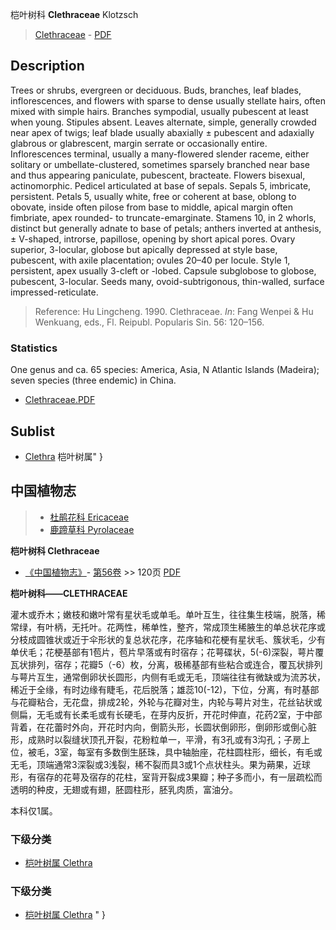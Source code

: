 桤叶树科 **Clethraceae** Klotzsch

> [Clethraceae](http://www.iplant.cn/info/Clethraceae?t=foc) - [PDF](http://www.iplant.cn/foc/pdf/Clethraceae.pdf)

## Description

Trees or shrubs, evergreen or deciduous. Buds, branches, leaf blades, inflorescences, and flowers with sparse to dense usually stellate hairs, often mixed with simple hairs. Branches sympodial, usually pubescent at least when young. Stipules absent. Leaves alternate, simple, generally crowded near apex of twigs; leaf blade usually abaxially ± pubescent and adaxially glabrous or glabrescent, margin serrate or occasionally entire. Inflorescences terminal, usually a many-flowered slender raceme, either solitary or umbellate-clustered, sometimes sparsely branched near base and thus appearing paniculate, pubescent, bracteate. Flowers bisexual, actinomorphic. Pedicel articulated at base of sepals. Sepals 5, imbricate, persistent. Petals 5, usually white, free or coherent at base, oblong to obovate, inside often pilose from base to middle, apical margin often fimbriate, apex rounded- to truncate-emarginate. Stamens 10, in 2 whorls, distinct but generally adnate to base of petals; anthers inverted at anthesis, ± V-shaped, introrse, papillose, opening by short apical pores. Ovary superior, 3-locular, globose but apically depressed at style base, pubescent, with axile placentation; ovules 20–40 per locule. Style 1, persistent, apex usually 3-cleft or -lobed. Capsule subglobose to globose, pubescent, 3-locular. Seeds many, ovoid-subtrigonous, thin-walled, surface impressed-reticulate.

> Reference: 
> Hu Lingcheng. 1990. Clethraceae. *In*: Fang Wenpei & Hu Wenkuang, eds., Fl. Reipubl. Popularis Sin. 56: 120–156.

### Statistics
One genus and ca. 65 species: America, Asia, N Atlantic Islands (Madeira); seven species (three endemic) in China.

* [Clethraceae.PDF](http://www.iplant.cn/foc/pdf/Clethraceae.pdf)

## Sublist

* [Clethra](http://www.iplant.cn/info/Clethra?t=foc) 桤叶树属"
}
## 中国植物志

> * [杜鹃花科  Ericaceae](http://www.iplant.cn/info/Ericaceae?t=z)
> * [鹿蹄草科  Pyrolaceae](http://www.iplant.cn/info/Pyrolaceae?t=z)

**桤叶树科 Clethraceae**

* [《中国植物志》](http://www.iplant.cn/frps)- [第56卷](http://www.iplant.cn/frps/vol/56) >> 120页 [PDF](http://www.iplant.cn/frps/pdf/56/120z.pdf)

**桤叶树科——CLETHRACEAE**

灌木或乔木；嫩枝和嫩叶常有星状毛或单毛。单叶互生，往往集生枝端，脱落，稀常绿，有叶柄，无托叶。花两性，稀单性，整齐，常成顶生稀腋生的单总状花序或分枝成圆锥状或近于伞形状的复总状花序，花序轴和花梗有星状毛、簇状毛，少有单伏毛；花梗基部有1苞片，苞片早落或有时宿存；花萼碟状，5(-6)深裂，萼片覆瓦状排列，宿存；花瓣5（-6）枚，分离，极稀基部有些粘合或连合，覆瓦状排列与萼片互生，通常倒卵状长圆形，内侧有毛或无毛，顶端往往有微缺或为流苏状，稀近于全缘，有时边缘有睫毛，花后脱落；雄蕊10(-12)，下位，分离，有时基部与花瓣粘合，无花盘，排成2轮，外轮与花瓣对生，内轮与萼片对生，花丝钻状或侧扁，无毛或有长柔毛或有长硬毛，在芽内反折，开花时伸直，花药2室，于中部背着，在花蕾时外向，开花时内向，倒箭头形，长圆状倒卵形，倒卵形或倒心脏形，成熟时以裂缝状顶孔开裂，花粉粒单一，平滑，有3孔或有3沟孔；子房上位，被毛，3室，每室有多数倒生胚珠，具中轴胎座，花柱圆柱形，细长，有毛或无毛，顶端通常3深裂或3浅裂，稀不裂而具3或1个点状柱头。果为蒴果，近球形，有宿存的花萼及宿存的花柱，室背开裂成3果瓣；种子多而小，有一层疏松而透明的种皮，无翅或有翅，胚圆柱形，胚乳肉质，富油分。

本科仅1属。

### 下级分类
* [桤叶树属  Clethra](http://www.iplant.cn/info/Clethra?t=z)

### 下级分类
* [桤叶树属  Clethra](http://www.iplant.cn/info/sp/Clethra?t=z)
"
}